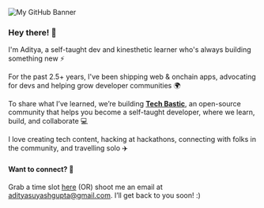 ![My GitHub Banner](https://github.com/user-attachments/assets/a862fdc1-d485-4839-807a-6a908c82aa47)

### Hey there! 👋

I'm Aditya, a self-taught dev and kinesthetic learner who's always building something new ⚡

For the past 2.5+ years, I've been shipping web & onchain apps, advocating for devs and helping grow developer communities 🌍

To share what I’ve learned, we’re building **[Tech Bastic](https://techbastic.github.io)**, an open-source community that helps you become a self-taught developer, where we learn, build, and collaborate 💻

I love creating tech content, hacking at hackathons, connecting with folks in the community, and travelling solo ✈️

#### Want to connect? 🤝
Grab a time slot [here](https://cal.com/adisuyash) (OR) shoot me an email at [adityasuyashgupta@gmail.com](mailto:adityasuyashgupta@gmail.com). I’ll get back to you soon! :)
